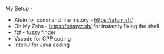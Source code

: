 My Setup - 

- Atuin for command line history - https://atuin.sh/
- Oh My Zshs - https://ohmyz.sh/ for instantly fixing the shell
- fzf - fuzzy finder 
- Vscode for CPP coding
- IntelliJ for Java coding 
